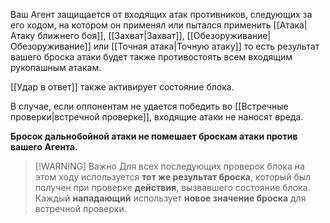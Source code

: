 Ваш Агент защищается от входящих атак противников, следующих за его ходом, на котором он применял или пытался применить [[Атака|Атаку ближнего боя]], [[Захват|Захват]], [[Обезоруживание|Обезоруживание]] или [[Точная атака|Точную атаку]] то есть результат вашего броска атаки будет также противостоять всем входящим рукопашным атакам.

[[Удар в ответ]] также активирует состояние блока.

В случае, если оппонентам не удается победить во [[Встречные проверки|встречной проверке]], входящие атаки не наносят вреда.

**Бросок дальнобойной атаки не помешает броскам атаки против вашего Агента.**

> [!WARNING] Важно
> Для всех последующих проверок блока на этом ходу используется **тот же результат броска**, который был получен при проверке **действия**, вызвавшего состояние блока. Каждый **нападающий** использует **новое значение броска** для встречной проверки.